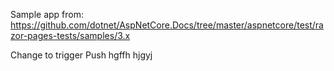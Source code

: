 Sample app from: https://github.com/dotnet/AspNetCore.Docs/tree/master/aspnetcore/test/razor-pages-tests/samples/3.x

Change to trigger Push
hgffh
hjgyj
